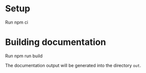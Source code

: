 # Setup

Run
        npm ci

# Building documentation

Run
        npm run build

The documentation output will be generated into the directory `out`.

